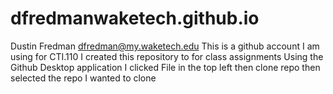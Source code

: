 # dfredmanwaketech.github.io
Dustin Fredman dfredman@my.waketech.edu
This is a github account I am using for CTI.110
I created this repository to for class assignments
Using the Github Desktop application I clicked File in the top left then clone repo then selected the repo I wanted to clone